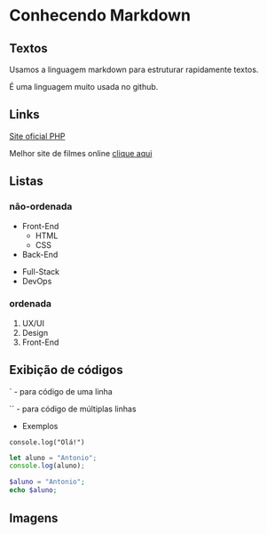 # Conhecendo Markdown

## Textos 

Usamos a linguagem markdown para estruturar rapidamente textos.

É uma linguagem muito usada no github.

## Links
[Site oficial PHP](http://php.net)

Melhor site de filmes online [clique aqui](https://topflix.com)

## Listas
### não-ordenada
- Front-End
   - HTML
   - CSS
- Back-End
* Full-Stack
* DevOps

### ordenada
1. UX/UI
2. Design
3. Front-End

## Exibição de códigos
` - para código de uma linha

`` - para código de múltiplas linhas

- Exemplos

`console.log("Olá!")`

``` javascript
let aluno = "Antonio";
console.log(aluno);
```

``` PHP
$aluno = "Antonio";
echo $aluno;
```

## Imagens

